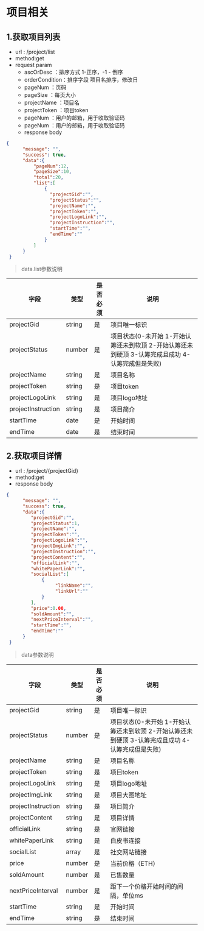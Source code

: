 <!-- toc -->

# 项目相关

## 1.获取项目列表

- url : /project/list
- method:get
- request param
  - ascOrDesc  ：排序方式 1-正序，-1 - 倒序
  - orderCondition：排序字段 项目名排序，修改日
  - pageNum ：页码
  - pageSize ：每页大小
  - projectName ：项目名
  - projectToken ：项目token
  - pageNum ：用户的邮箱，用于收取验证码
  - pageNum ：用户的邮箱，用于收取验证码
  - response body

```json
{
      "message": "",
      "success": true,
      "data":{
          "pageNum":12,
          "pageSize":10,
          "total":20,
          "list":[
              {
                "projectGid":"",
                "projectStatus":"",
                "projectName":"",
                "projectToken":"",
                "projectLogoLink":"",
                "projectInstruction":"",
                "startTime":"",
                "endTime":""
              }
          ]
      }
 }
```

> data.list参数说明

|字段|类型|是否必须|说明|
|---|---|---|---|
|projectGid|string|是|项目唯一标识|
|projectStatus|number|是|项目状态(0-未开始 1-开始认筹还未到软顶 2-开始认筹还未到硬顶 3-认筹完成且成功 4-认筹完成但是失败)|
|projectName|string|是|项目名称|
|projectToken|string|是|项目token|
|projectLogoLink|string|是|项目logo地址|
|projectInstruction|string|是|项目简介|
|startTime|date|是|开始时间|
|endTime|date|是|结束时间|

## 2.获取项目详情

- url : /project/{projectGid}
- method:get
- response body

```json
{
      "message": "",
      "success": true,
      "data":{
         "projectGid":"",
         "projectStatus":1,
         "projectName":"",
         "projectToken":"",
         "projectLogoLink":"",
         "projectImgLink":"",
         "projectInstruction":"",
         "projectContent":"",
         "officialLink":"",
         "whitePaperLink":"",
         "socialList":[
             {
                  "linkName":"",
                  "linkUrl":""
             }
         ],
         "price":0.00,
         "soldAmount":"",
         "nextPriceInterval":"",
         "startTime":"",
         "endTime":""
      }
 }
```

> data参数说明

|字段|类型|是否必须|说明|
|---|---|---|---|
|projectGid|string|是|项目唯一标识|
|projectStatus|number|是|项目状态(0-未开始 1-开始认筹还未到软顶 2-开始认筹还未到硬顶 3-认筹完成且成功 4-认筹完成但是失败)|
|projectName|string|是|项目名称|
|projectToken|string|是|项目token|
|projectLogoLink|string|是|项目logo地址|
|projectImgLink|string|是|项目大图地址|
|projectInstruction|string|是|项目简介|
|projectContent|string|是|项目详情|
|officialLink|string|是|官网链接|
|whitePaperLink|string|是|白皮书连接|
|socialList|array|是|社交网站链接|
|price|number|是|当前价格（ETH）|
|soldAmount|number|是|已售数量|
|nextPriceInterval|number|是|距下一个价格开始时间的间隔，单位ms|
|startTime|string|是|开始时间|
|endTime|string|是|结束时间|
